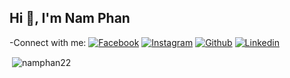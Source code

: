 <h2 align="left">Hi 👋, I'm Nam Phan</h2>
  -Connect with me:
  <a href="https://www.facebook.com/namphan22/"><img src="https://img.shields.io/badge/Facebook--_.svg?style=social&logo=facebook" alt="Facebook"></a>
  <a href="https://www.instagram.com/namphan22_/"><img src="https://img.shields.io/badge/Instagram--_.svg?style=social&logo=instagram" alt="Instagram"></a>
  <a href="https://github.com/namphan22"><img src="https://img.shields.io/badge/Github--_.svg?style=social&logo=github" alt="Github"></a>
  <a href="https://www.linkedin.com/in/namphan22/"><img src="https://img.shields.io/badge/Linkedin--_.svg?style=social&logo=linkedin" alt="Linkedin"></a>


<p>&nbsp;<img align="center" src="https://github-readme-stats.vercel.app/api?username=namphan22&show_icons=true&locale=en" alt="namphan22" /></p>




